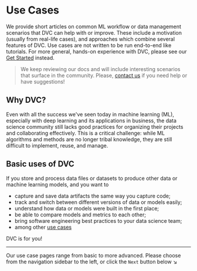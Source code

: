 # Use Cases

We provide short articles on common ML workflow or data management scenarios
that DVC can help with or improve. These include a motivation (usually from
real-life cases), and approaches which combine several features of DVC. Use
cases are not written to be run end-to-end like tutorials. For more general,
hands-on experience with DVC, please see our
[Get Started](/doc/tutorials/get-started) instead.

> We keep reviewing our docs and will include interesting scenarios that surface
> in the community. Please, [contact us](/support) if you need help or have
> suggestions!

## Why DVC?

Even with all the success we've seen today in machine learning (ML), especially
with deep learning and its applications in business, the data science community
still lacks good practices for organizing their projects and collaborating
effectively. This is a critical challenge: while ML algorithms and methods are
no longer tribal knowledge, they are still difficult to implement, reuse, and
manage.

## Basic uses of DVC

If you store and process data files or datasets to produce other data or machine
learning models, and you want to

- capture and save <abbr>data artifacts</abbr> the same way you capture code;
- track and switch between different versions of data or models easily;
- understand how data or models were built in the first place;
- be able to compare models and metrics to each other;
- bring software engineering best practices to your data science team;
- among other [use cases](/doc/use-cases)

DVC is for you!

---

Our use case pages range from basic to more advanced. Please choose from the
navigation sidebar to the left, or click the `Next` button below ↘
